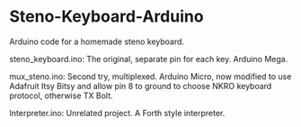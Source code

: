Steno-Keyboard-Arduino
======================

Arduino code for a homemade steno keyboard.

steno_keyboard.ino: The original, separate pin for each key. Arduino Mega.

mux_steno.ino: Second try, multiplexed. Arduino Micro, now modified to use Adafruit Itsy Bitsy and allow pin 8 to ground to choose NKRO keyboard protocol, otherwise TX Bolt.

Interpreter.ino: Unrelated project. A Forth style interpreter.
